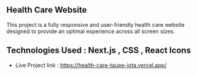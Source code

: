 ## Health Care Website

This project is a fully responsive and user-friendly health care website designed to provide an optimal experience across all screen sizes.

## Technologies Used : Next.js , CSS , React Icons

* Live Project link : https://health-care-taupe-iota.vercel.app/